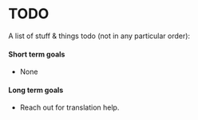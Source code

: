 # TODO

A list of stuff & things todo (not in any particular order):

#### Short term goals

* None

#### Long term goals

* Reach out for translation help.

